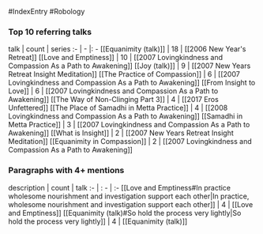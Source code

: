 #IndexEntry #Robology

### Top 10 referring talks
talk | count | series
:- | - |: -
[[Equanimity (talk)]] | 18 | [[2006 New Year's Retreat]]
[[Love and Emptiness]] | 10 | [[2007 Lovingkindness and Compassion As a Path to Awakening]]
[[Joy (talk)]] | 9 | [[2007 New Years Retreat Insight Meditation]]
[[The Practice of Compassion]] | 6 | [[2007 Lovingkindness and Compassion As a Path to Awakening]]
[[From Insight to Love]] | 6 | [[2007 Lovingkindness and Compassion As a Path to Awakening]]
[[The Way of Non-Clinging Part 3]] | 4 | [[2017 Eros Unfettered]]
[[The Place of Samadhi in Metta Practice]] | 4 | [[2008 Lovingkindness and Compassion As a Path to Awakening]]
[[Samadhi in Metta Practice]] | 3 | [[2007 Lovingkindness and Compassion As a Path to Awakening]]
[[What is Insight]] | 2 | [[2007 New Years Retreat Insight Meditation]]
[[Equanimity in Compassion]] | 2 | [[2007 Lovingkindness and Compassion As a Path to Awakening]]

### Paragraphs with 4+ mentions
description | count | talk
:- | : - | :-
[[Love and Emptiness#In practice wholesome nourishment and investigation support each other\|In practice, wholesome nourishment and investigation support each other]] | 4 | [[Love and Emptiness]]
[[Equanimity (talk)#So hold the process very lightly\|So hold the process very lightly]] | 4 | [[Equanimity (talk)]]

